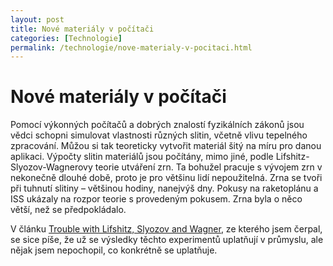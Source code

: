 ```yaml
---
layout: post
title: Nové materiály v počítači
categories: [Technologie]
permalink: /technologie/nove-materialy-v-pocitaci.html
---
```

# Nové materiály v počítači

Pomocí výkonných počítačů a dobrých znalostí fyzikálních zákonů jsou vědci schopni simulovat vlastnosti různých slitin, včetně vlivu tepelného zpracování. Můžou si tak teoreticky vytvořit materiál šitý na míru pro danou aplikaci. Výpočty slitin materiálů jsou počítány, mimo jiné, podle Lifshitz-Slyozov-Wagnerovy teorie utváření zrn. Ta bohužel pracuje s vývojem zrn v nekonečně dlouhé době, proto je pro většinu lidí nepoužitelná. Zrna se tvoři při tuhnutí slitiny – většinou hodiny, nanejvýš dny. Pokusy na raketoplánu a ISS ukázaly na rozpor teorie s provedeným pokusem. Zrna byla o něco větší, než se předpokládalo.

V článku [Trouble with Lifshitz, Slyozov and Wagner](http://science.nasa.gov/headlines/y2003/07jul_coarsening.htm), ze kterého jsem čerpal, se sice píše, že už se výsledky těchto experimentů uplatňují v průmyslu, ale nějak jsem nepochopil, co konkrétně se uplatňuje.

